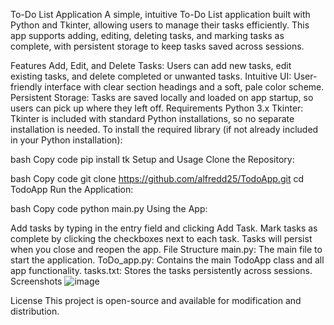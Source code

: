 To-Do List Application
A simple, intuitive To-Do List application built with Python and Tkinter, allowing users to manage their tasks efficiently. This app supports adding, editing, deleting tasks, and marking tasks as complete, with persistent storage to keep tasks saved across sessions.

Features
Add, Edit, and Delete Tasks: Users can add new tasks, edit existing tasks, and delete completed or unwanted tasks.
Intuitive UI: User-friendly interface with clear section headings and a soft, pale color scheme.
Persistent Storage: Tasks are saved locally and loaded on app startup, so users can pick up where they left off.
Requirements
Python 3.x
Tkinter: Tkinter is included with standard Python installations, so no separate installation is needed.
To install the required library (if not already included in your Python installation):

bash
Copy code
pip install tk
Setup and Usage
Clone the Repository:

bash
Copy code
git clone https://github.com/alfredd25/TodoApp.git
cd TodoApp
Run the Application:

bash
Copy code
python main.py
Using the App:

Add tasks by typing in the entry field and clicking Add Task.
Mark tasks as complete by clicking the checkboxes next to each task.
Tasks will persist when you close and reopen the app.
File Structure
main.py: The main file to start the application.
ToDo_app.py: Contains the main TodoApp class and all app functionality.
tasks.txt: Stores the tasks persistently across sessions.
Screenshots
![image](https://github.com/user-attachments/assets/57288717-584d-4bcb-b42e-2344492a1cba)


License
This project is open-source and available for modification and distribution.
